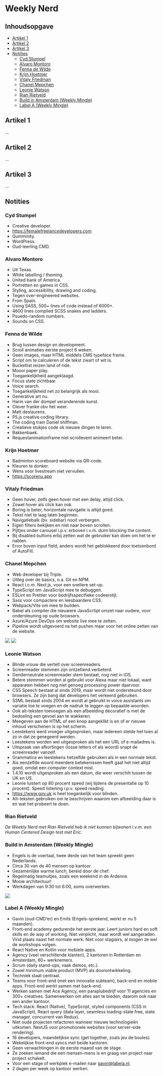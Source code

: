 # Weekly Nerd

## Inhoudsopgave
* [Artikel 1](#artikel-1)
* [Artikel 2](#artikel-2)
* [Artikel 3](#artikel-3)
* [Notities](#weekly-nerd)
  * [Cyd Stumpel](#cyd-stumpel)
  * [Alvaro Montoro](#alvaro-montoro)
  * [Fenna de Wilde](#fenna-de-wilde)
  * [Krijn Hoetmer](#krijn-hoetmer)
  * [Vitaly Friedman](#vitaly-friedman)
  * [Chanel Mepchen](#chanel-mepchen)
  * [Leonie Watson](#leonie-watson)
  * [Rian Rietveld](#rian-rietveld)
  * [Build in Amsterdam (Weekly Mingle)](#build-in-amsterdam-weekly-mingle)
  * [Label A (Weekly Mingle)](#label-a-weekly-mingle)

## Artikel 1
...

## Artikel 2
...

## Artikel 3
...

## Notities

### Cyd Stumpel
* Creative developer.
* https://femalefreelancedevelopers.com
* Qumminity.
* WordPress.
* Oud-leerling CMD.

### Alvaro Montoro
* Uit Texas.
* White labelling / theming.
* United bank of America.
* Portretten en games in CSS.
* Styling, accessibility, drawing and coding.
* Tegen over-engineered websites.
* From Spain.
* Using SASS, 500+ lines of code instead of 6000+.
* 4600 lines compiled SCSS snakes and ladders.
* Psuedo-random numbers.
* Sounds on CSS.

### Fenna de Wilde
* Brug tussen design en development.
* Scroll animaties eerste project 6 weken.
* Geen images, maar HTML middels CMS typeface frame.
* Script om te calculeren of de tekst zwart of wit is.
* Bucketlist reizen land of ride.
* Moooi paper play.
* Toegankelijkheid aangeklaagd.
* Focus state zichtbaar.
* Voice search.
* Toegankelijkheid net zo belangrijk als mooi.
* Generative art nu.
* Harm van der dompel veranderende kunst.
* Clever franke obv het weer.
* Matt deslaurens.
* P5.js creative coding library.
* The coding train Daniel shiffman.
* Creatieve stukjes code ok nieuwe dingen te leren.
* Bakkenbaek.
* Requestanimationframe niet scrollevent animeert beter.

### Krijn Hoetmer
* Badminton scoreboard website via QR-code.
* Kleuren te donker.
* Wens voor livestream niet vervullen.
* https://scorenu.app

### Vitaly Friedman
* Geen hover, zelfs geen hover met een delay, altijd click.
* Zowel hover als click kan ook.
* Boring is beter, horizontale navigatie is altijd goed.
* Tekst niet te laag laten beginnen.
* Navigatiebalk (bv. sidebar) nooit verbergen.
* Eigen filters bekijken en niet naar boven scrollen.
* Pijltjes onder carousel i.p.v. erboven i.v.m. duim blocking the content.
* Bij disabled buttons erbij zetten wat de gebruiker kan doen om het te er nablen.
* Error boven input field, anders wordt het geblokkeerd door toetsenbord of AutoFill.

### Chanel Mepchen
* Web developer bij Triple.
* Uitleg over de basics, o.a. Git en NPM.
* React i.c.m. Next.js, voor een snellere set-up.
* TypeScript om JavaScript mee te debuggen.
* ESLint en Prettier voor bedrijfsspecifieke codeerstijl.
* Sass voor compactere en leesbaardere CSS.
* Webpack/Vite om mee te builden.
* Babel als compiler die nieuwere JavaScrtipt omzet naar oudere, voor ondersteuning op oude browsers.
* Azure/Azure DevOps om website live mee te zetten.
* Pipeline wordt uitgevoerd na het pushen maar voor het online zetten van de website.

![](https://user-images.githubusercontent.com/90243819/163561681-595cd212-b54b-44e6-bc97-83273ccc2282.jpeg)
![](https://user-images.githubusercontent.com/90243819/163561691-261e1d31-3059-4150-aff9-7409d85edb96.jpeg)

### Leonie Watson
* Blinde vrouw die vertelt over screenreaders.
* Screenreader stemmen zijn ontzettend verbeterd.
* Genderneutrale screenreader stem bestaat, nog niet in iOS.
* Betere stemmen worden al gebruikt voor Alexa maar niet lokaal, want apparaten hebben nog niet genoeg processing power daarvoor.
* CSS Speech bestaat al sinds 2019, maar wordt niet ondersteund door browsers. Ze zijn bang dat developers het verkeerd gebruiken.
* SSML bestaat sinds 2004 en wordt al gebruikt in voice assistants om variatie toe te voegen en de nadruk te leggen op bepaalde woorden.
* Ook alt-teksten toevoegen als een afbeelding decoratief is met de bedoeling een gevoel aan te wakkeren.
* Meegeven aan de HTML of een knop aangeklikt is en of er nieuwe inhoud verschenen is op het scherm.
* Leestekens werd vroeger uitgesproken, maar iedereen stelde het toen al zo in dat ze genegeerd werden.
* Leestekens worden wel uitgesproken als het een URL of e-mailadres is.
* Uitspraak van afkortingen (losse letters of als woord) snapt de screenreader vanzelf.
* Grammatica en leestekens hetzelfde gebruiken als in een normale tekst.
* Als eenzelfde woord meerdere betekenissen heeft gaat het niet altijd goed, omdat een computer context mist.
* 1.4.10 wordt uitgesproken als een datum, die weer verschilt tussen de UK en US.
* Leonie luistert op 80 procent speed (wij tijdens de presentatie op 10 procent). Speed listening i.p.v. speed reading.
* https://www.gov.uk is heel toegankelijk voor blinden.
* Alt-teksten gebruiken om te beschrijven waarom een afbeelding daar is en wat het probeert te doen.

### Rian Rietveld
*De Weekly Nerd met Rian Rietveld heb ik niet kunnen bijwonen i.v.m. een Human Centered Design test met Eric.*

### Build in Amsterdam (Weekly Mingle)
* Engels is de voertaal, twee derde van het team spreekt geen Nederlands.
* Circa 30 van de 40 mensen op kantoor.
* Gezamenlijke warme lunch, bereid door de chef.
* Regelmatig teamuitjes, zoals een weekend in de Ardenne.
* Mooie architectuur!
* Werkdagen van 9:30 tot 6:00, soms overwerken.

![](https://user-images.githubusercontent.com/90243819/170341525-208d6428-2782-4657-a975-3f4410cc4832.jpeg)

### Label A (Weekly Mingle)
* Gavin (oud-CMD’er) en Emils (Engels-sprekend, werkt er nu 5 maanden).
* Front-end academy gedurende het eerste jaar. Leert juniors hard en soft skills en de way of working. Niet verplicht, maar wordt wel aangeraden. Vind plaats naast het normale werk. Niet voor stagiairs, al mogen ze wel de workshops volgen.
* React Native en Kotlin voor mobiele apps.
* Agency (veel verschillende klanten), 2 kantoren in Rotterdam en Amsterdam, 60+ werknemers.
* Scrum (daily stand-ups, vaak demos, etc.).
* Zowel minimum viable product (MVP) als doorontwikkeling.
* Techniek staat centraal.
* Teams voor front-end (met een innovatie subteam), back-end en mobile apps. Front-end werkt samen met back-end.
* Werken samen met Ace Agency, een paraplubedrijf voor 11 agencies en 300+ creatives. Samenwerken om alles aan te bieden, daarom ook naar een ander kantoor.
* Tech stack: React (Native), TypeScript, styled components (CSS in JavaScript), React query (data layer, seamless loading-state free, state manager, concurrent van Redux).
* Niet oude projecten refactoren wanneer nieuwe technologieën uitkomen. NextJS voor promotionele websites (voor server-side rendering).
* 16 developers, maandelijkse sync (get together, zoals jeu de boules).
* Wekelijkse front-end syncs met beide kantoren.
* Geen verwachtingen in de eerste maand van de stage.
* Ze zoeken iemand die een mensen-mens is en graag van project naar project schakelt.
* Voor een stage of werkplek e-mailen naar gavin@labela.nl.
* 2 dagen per week op kantoor werken.